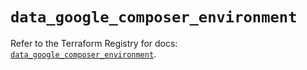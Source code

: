# `data_google_composer_environment`

Refer to the Terraform Registry for docs: [`data_google_composer_environment`](https://registry.terraform.io/providers/hashicorp/google/6.42.0/docs/data-sources/composer_environment).
